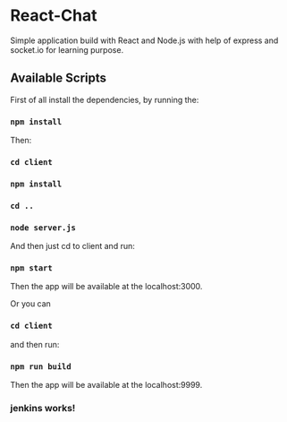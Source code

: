 # React-Chat
Simple application build with React and Node.js with help of express and socket.io for learning purpose.

## Available Scripts

First of all install the dependencies, by running the:

### `npm install`

Then:

### `cd client`
### `npm install`

### `cd ..`
### `node server.js`

And then just cd to client and run:

### `npm start`

Then the app will be available at the localhost:3000.

Or you can

### `cd client`

and then run:

### `npm run build`

Then the app will be available at the localhost:9999.

### jenkins works!

